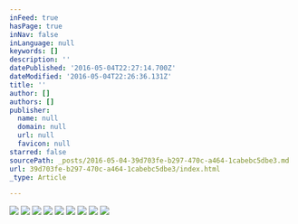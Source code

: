 ```yaml
---
inFeed: true
hasPage: true
inNav: false
inLanguage: null
keywords: []
description: ''
datePublished: '2016-05-04T22:27:14.700Z'
dateModified: '2016-05-04T22:26:36.131Z'
title: ''
author: []
authors: []
publisher:
  name: null
  domain: null
  url: null
  favicon: null
starred: false
sourcePath: _posts/2016-05-04-39d703fe-b297-470c-a464-1cabebc5dbe3.md
url: 39d703fe-b297-470c-a464-1cabebc5dbe3/index.html
_type: Article

---
```

![](https://the-grid-user-content.s3-us-west-2.amazonaws.com/e6600917-4090-41ce-a7d2-316f73963e07.jpg)
![](https://the-grid-user-content.s3-us-west-2.amazonaws.com/306a798a-a540-441b-9bf7-ca74af424b7f.jpg)
![](https://the-grid-user-content.s3-us-west-2.amazonaws.com/9103a4d3-4336-46ff-834d-e97708310452.jpg)
![](https://the-grid-user-content.s3-us-west-2.amazonaws.com/5caba01f-73b3-4b1d-ad17-b7d8941aaba6.jpg)
![](https://the-grid-user-content.s3-us-west-2.amazonaws.com/208da110-ca32-4e3d-9f84-75d84c794094.jpg)
![](https://the-grid-user-content.s3-us-west-2.amazonaws.com/771cf228-3930-48b5-b4e2-a0d0574d9437.jpg)
![](https://the-grid-user-content.s3-us-west-2.amazonaws.com/900ef870-1c04-4691-b498-7710485d7dfb.jpg)
![](https://the-grid-user-content.s3-us-west-2.amazonaws.com/a3624ad2-c503-432c-9e78-3b9b0b88f9b6.jpg)
![](https://the-grid-user-content.s3-us-west-2.amazonaws.com/c2a922a9-c038-4fdc-b285-2a511c53a92d.jpg)